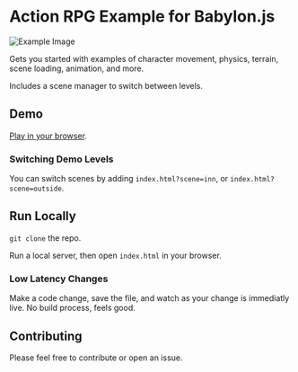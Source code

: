 # Action RPG Example for Babylon.js
![Example Image](https://i.ibb.co/D7tywtK/2024-06-2910-15-38-ezgif-com-speed.gif)

Gets you started with examples of character movement, physics, terrain, scene loading, animation, and more.

Includes a scene manager to switch between levels.


## Demo
[Play in your browser](www.rpgskilltreegenerator.com/RPG/index.html?scene=outdoor).

### Switching Demo Levels
You can switch scenes by adding `index.html?scene=inn`, or `index.html?scene=outside`.

## Run Locally
`git clone` the repo.

Run a local server, then open `index.html` in your browser. 

### Low Latency Changes
Make a code change, save the file, and watch as your change is immediatly live. No build process, feels good.  


## Contributing
Please feel free to contribute or open an issue.

